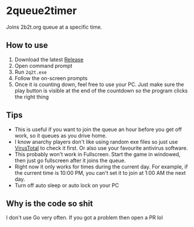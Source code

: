 # 2queue2timer
Joins 2b2t.org queue at a specific time.

## How to use

1. Download the latest [Release](https://github.com/tycrek/2queue2timer/releases)
2. Open command prompt
3. Run `2q2t.exe`
4. Follow the on-screen prompts
5. Once it is counting down, feel free to use your PC. Just make sure the play button is visible at the end of the countdown so the program clicks the right thing

## Tips

- This is useful if you want to join the queue an hour before you get off work, so it queues as you drive home.
- I know anarchy players don't like using random exe files so just use [VirusTotal](https://www.virustotal.com/gui/) to check it first. Or also use your favourite antivirus software.
- This probably won't work in Fullscreen. Start the game in windowed, then just go fullscreen after it joins the queue.
- Right now it only works for times during the current day. For example, if the current time is 10:00 PM, you can't set it to join at 1:00 AM the next day.
- Turn off auto sleep or auto lock on your PC

## Why is the code so shit

I don't use Go very often. If you got a problem then open a PR lol
